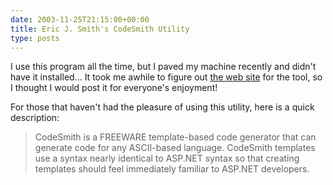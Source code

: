 ```yaml
---
date: 2003-11-25T21:15:00+00:00
title: Eric J. Smith's CodeSmith Utility
type: posts
---
```

I use this program all the time, but I paved my machine recently and didn't have it installed... It took me awhile to figure out [the web site](http://www.ericjsmith.net/codesmith/) for the tool, so I thought I would post it for everyone's enjoyment!

For those that haven't had the pleasure of using this utility, here is a quick description:

> CodeSmith is a FREEWARE template-based code generator that can generate code for any ASCII-based language. CodeSmith templates use a syntax nearly identical to ASP.NET syntax so that creating templates should feel immediately familiar to ASP.NET developers.
